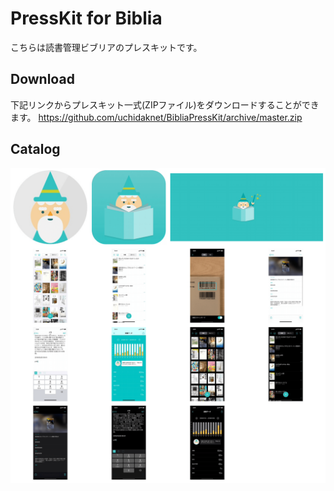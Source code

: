 PressKit for Biblia
===================================
こちらは読書管理ビブリアのプレスキットです。

Download
----------
下記リンクからプレスキット一式(ZIPファイル)をダウンロードすることができます。
<https://github.com/uchidaknet/BibliaPressKit/archive/master.zip>

Catalog
----------
![screen image](catalog.png)
